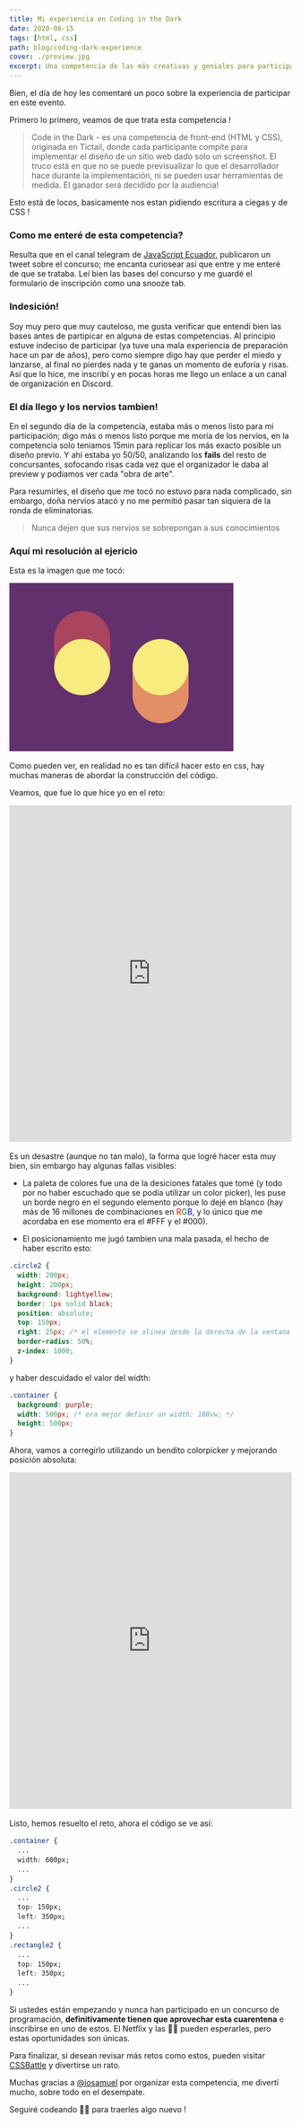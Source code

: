 ```yaml
---
title: Mi experiencia en Coding in the Dark
date: 2020-06-15
tags: [html, css]
path: blog/coding-dark-experience
cover: ./preview.jpg
excerpt: Una competencia de las más creativas y geniales para participar durante esta cuarentena.
---
```


Bien, el día de hoy les comentaré un poco sobre la experiencia de participar en este evento.

Primero lo primero, veamos de que trata esta competencia !

> Code in the Dark - es una competencia de front-end (HTML y CSS), originada en Tictail, donde cada participante compite para implementar el diseño de un sitio web dado solo un screenshot. El truco está en que no se puede previsualizar lo que el desarrollador hace durante la implementación, ni se pueden usar herramientas de medida. El ganador será decidido por la audiencia!

Esto está de locos, basicamente nos estan pidiendo escritura a ciegas y de CSS !

### Como me enteré de esta competencia?

Resulta que en el canal telegram de [JavaScript Ecuador](https://t.me/javascriptecuador), publicaron un tweet sobre el concurso; me encanta curiosear así que entre y me enteré de que se trataba. Leí bien las bases del concurso y me guardé el formulario de inscripción como una snooze tab.

### Indesición!

Soy muy pero que muy cauteloso, me gusta verificar que entendí bien las bases antes de partipicar en alguna de estas competencias. Al principio estuve indeciso de participar (ya tuve una mala experiencia de preparación hace un par de años), pero como siempre digo hay que perder el miedo y lanzarse, al final no pierdes nada y te ganas un momento de euforía y risas. Así que lo hice, me inscribí y en pocas horas me llego un enlace a un canal de organización en Discord.

### El día llego y los nervios tambien!

En el segundo día de la competencía, estaba más o menos listo para mi participación; digo más o menos listo porque me moría de los nervios, en la competencia solo teniamos 15min para replicar los más exacto posible un diseño previo. Y ahí estaba yo 50/50, analizando los **fails** del resto de concursantes, sofocando risas cada vez que el organizador le daba al preview y podiamos ver cada "obra de arte".

Para resumirles, el diseño que me tocó no estuvo para nada complicado, sin embargo, doña nervios atacó y no me permitió pasar tan siquiera de la ronda de eliminatorias.

> Nunca dejen que sus nervios se sobrepongan a sus conocimientos

### Aquí mi resolución al ejericio

Esta es la imagen que me tocó:

![Esta es la famosa imagen del reto](reto.png)

Como pueden ver, en realidad no es tan difícil hacer esto en css, hay muchas maneras de abordar la construcción del código.

Veamos, que fue lo que hice yo en el reto:

<!-- TODO: corrgir width -->
<iframe height="600" style="width: 100%;" scrolling="no" title="Reto Coding in the Dark  - 14/06/2020" src="https://codepen.io/jamorocho3/embed/NWxRrpj?height=265&theme-id=dark&default-tab=result" frameborder="no" allowtransparency="true" allowfullscreen="true">
  See the Pen <a href='https://codepen.io/jamorocho3/pen/NWxRrpj'>Reto Coding in the Dark  - 14/06/2020</a> by Jerson Morocho
  (<a href='https://codepen.io/jamorocho3'>@jamorocho3</a>) on <a href='https://codepen.io'>CodePen</a>.
</iframe>

Es un desastre (aunque no tan malo), la forma que logré hacer esta muy bien, sin embargo hay algunas fallas visibles:

- La paleta de colores fue una de la desiciones fatales que tomé (y todo por no haber escuchado que se podía utilizar un color picker), les puse un borde negro en el segundo elemento porque lo dejé en blanco (hay más de 16 millones de combinaciones en <span style="color:red">R</span><span style="color:green">G</span><span style="color:blue">B</span>, y lo único que me acordaba en ese momento era el #FFF y el #000).

- El posicionamiento me jugó tambien una mala pasada, el hecho de haber escrito esto:
```css
.circle2 {
  width: 200px;
  height: 200px;
  background: lightyellow;
  border: 1px solid black;
  position: absolute;
  top: 150px;
  right: 25px; /* el elemento se alinea desde la derecha de la ventana */
  border-radius: 50%;
  z-index: 1000;
}
```

  y haber descuidado el valor del width:
```css
.container {
  background: purple;
  width: 500px; /* era mejor definir un width: 100vw; */
  height: 500px;
}
```

Ahora, vamos a corregirlo utilizando un bendito colorpicker y mejorando posición absoluta:

<iframe height="600" style="width: 100%;" scrolling="no" title="Resolución Reto Coding in the Dark  - 14/06/2020" src="https://codepen.io/jamorocho3/embed/GRojjqM?height=265&theme-id=dark&default-tab=result" frameborder="no" allowtransparency="true" allowfullscreen="true">
  See the Pen <a href='https://codepen.io/jamorocho3/pen/GRojjqM'>Resolución Reto Coding in the Dark  - 14/06/2020</a> by Jerson Morocho
  (<a href='https://codepen.io/jamorocho3'>@jamorocho3</a>) on <a href='https://codepen.io'>CodePen</a>.
</iframe>

Listo, hemos resuelto el reto, ahora el código se ve así:

```css
.container {
  ...
  width: 600px;
  ...
}
.circle2 {
  ...
  top: 150px;
  left: 350px;
  ...
}
.rectangle2 {
  ...
  top: 150px;
  left: 350px;
  ...
}
```

Si ustedes están empezando y nunca han participado en un concurso de programación, **definitivamente tienen que aprovechar esta cuarentena** e inscribirse en uno de estos. El Netflix y las 🍿🍕 pueden esperarles, pero estas oportunidades son únicas.

Para finalizar, si desean revisar más retos como estos, pueden visitar [CSSBattle](https://cssbattle.dev/) y divertirse un rato.

Muchas gracias a [@iosamuel](https://twitter.com/iosamuel) por organizar esta competencia, me divertí mucho, sobre todo en el desempate.

Seguiré codeando 👨‍💻 para traerles algo nuevo !